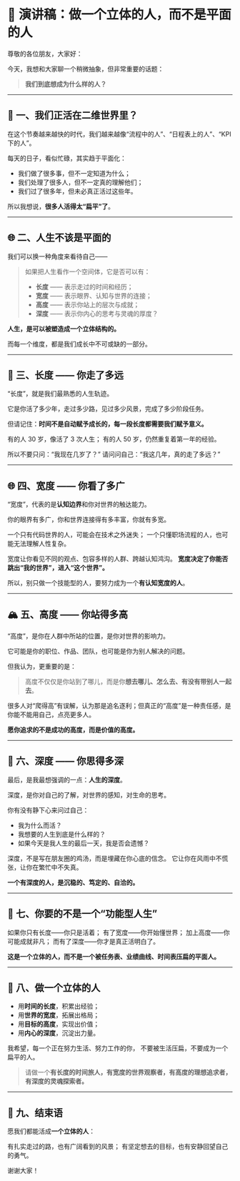 # 🎤 演讲稿：**做一个立体的人，而不是平面的人**

尊敬的各位朋友，大家好：

今天，我想和大家聊一个稍微抽象，但非常重要的话题：

> **我们到底想成为什么样的人？**

------

## 📄 一、我们正活在二维世界里？

在这个节奏越来越快的时代，我们越来越像“流程中的人”、“日程表上的人”、“KPI 下的人”。

每天的日子，看似忙碌，其实趋于平面化：

- 我们做了很多事，但不一定知道为什么；
- 我们处理了很多人，但不一定真的理解他们；
- 我们过了很多年，但未必真正活过这些年。

所以我想说，**很多人活得太“扁平”了**。

------

## 🌐 二、人生不该是平面的

我们可以换一种角度来看待自己——

> 如果把人生看作一个空间体，它是否可以有：
>
> - **长度** —— 表示走过的时间和经历；
> - **宽度** —— 表示眼界、认知与世界的连接；
> - **高度** —— 表示你站上的层次与成就；
> - **深度** —— 表示你内心的思考与灵魂的厚度？

**人生，是可以被塑造成一个立体结构的。**

而每一个维度，都是我们成长中不可或缺的一部分。

------

## 📏 三、长度 —— 你走了多远

“长度”，就是我们最熟悉的人生轨迹。

它是你活了多少年，走过多少路，见过多少风景，完成了多少阶段任务。

但请记住：**时间不是自动赋予成长的，每一段长度都需要我们赋予意义。**

有的人 30 岁，像活了 3 次人生；
 有的人 50 岁，仍然重复着第一年的经验。

所以不要只问：“我现在几岁了？”
 请问问自己：“我这几年，真的走了多远？”

------

## 🌐 四、宽度 —— 你看了多广

“宽度”，代表的是**认知边界**和你对世界的触达能力。

你的眼界有多广，你和世界连接得有多丰富，你就有多宽。

一个只有代码世界的人，可能会在技术之外迷失；
 一个只懂职场流程的人，也可能无法理解人性复杂。

宽度让你看见不同的观点、包容多样的人群、跨越认知鸿沟。
 **宽度决定了你能否跳出“我的世界”，进入“这个世界”。**

所以，别只做一个技能型的人，要努力成为一个**有认知宽度的人**。

------

## 🏔 五、高度 —— 你站得多高

“高度”，是你在人群中所站的位置，是你对世界的影响力。

它可能是你的职位、作品、团队，也可能是你为别人解决的问题。

但我认为，更重要的是：

> 高度不仅仅是你站到了哪儿，而是你**想去哪儿、怎么去、有没有带别人一起去**。

很多人对“爬得高”有误解，认为那是追名逐利；但真正的“高度”是一种责任感，是你能不能用自己，点亮更多人。

**愿你追求的不是成功的高度，而是价值的高度。**

------

## 🧠 六、深度 —— 你思得多深

最后，是我最想强调的一点：**人生的深度**。

深度，是你对自己的了解，对世界的感知，对生命的思考。

你有没有静下心来问过自己：

- 我为什么而活？
- 我想要的人生到底是什么样的？
- 如果今天是我人生的最后一天，我是否会遗憾？

深度，不是写在朋友圈的鸡汤，而是埋藏在你心底的信念。
 它让你在风雨中不慌张，让你在繁忙中不失真。

**一个有深度的人，是沉稳的、笃定的、自洽的。**

------

## 🧊 七、你要的不是一个“功能型人生”

如果你只有长度——你只是活着；
 有了宽度——你开始懂世界；
 加上高度——你可能成就非凡；
 而有了深度——你才是真正活明白了。

**这是一个立体的人，而不是一个被任务表、业绩曲线、时间表压扁的平面人。**

------

## 🎯 八、做一个立体的人

- 用**时间的长度**，积累出经验；
- 用**世界的宽度**，拓展出格局；
- 用**目标的高度**，实现出价值；
- 用**内心的深度**，沉淀出力量。

我希望，每一个正在努力生活、努力工作的你，
 不要被生活压扁，不要成为一个扁平的人。

> 请做一个**有长度的时间旅人，有宽度的世界观察者，有高度的理想追求者，有深度的灵魂探索者。**

------

## 🙏 九、结束语

愿我们都能活成**一个立体的人**：

有扎实走过的路，也有广阔看到的风景；
 有坚定想去的目标，也有安静回望自己的勇气。

谢谢大家！